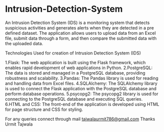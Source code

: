 # Intrusion-Detection-System
An Intrusion Detection System (IDS) is a monitoring system that detects suspicious activities and generates alerts when they are detected in a pre defined dataset.
The application allows users to upload data from an Excel file, submit data through a form, and then compare the submitted data with the uploaded data.

Technologies Used for creation of Intrusion Detection System (IDS)

1.Flask: The web application is built using the Flask framework, which enables rapid development of web applications in Python.
2.PostgreSQL: The data is stored and managed in a PostgreSQL database, providing robustness and scalability.
3.Pandas: The Pandas library is used for reading and handling data from Excel files.
4.SQLAlchemy: The SQLAlchemy library is used to connect the Flask application with the PostgreSQL database and perform database operations.
5.psycopg2: The psycopg2 library is used for connecting to the PostgreSQL database and executing SQL queries.
6.HTML and CSS: The front-end of the application is developed using HTML for page structure and CSS for styling.

For any queries connect through mail tajwalaurmit786@gmail.com
Thanks Urmit Tajwala
